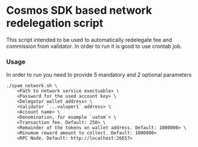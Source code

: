 # Cosmos SDK based network redelegation script

This script intended to be used to automatically redelegate fee and commission from validator.
In order to run it is good to use crontab job.

### Usage

In order to run you need to provide 5 mandatory and 2 optional parameters

```
./spam_network.sh \
    <Path to network service exectuable> \
    <Password for the used account key> \
    <Delegator wallet address> \
    <Validator `...valoper1` address> \
    <Account name> \
    <Denomination, for example `uatom`> \
    <Transaction fee. Default: 250> \
    <Remainder of the tokens on wallet address. Default: 1000000> \
    <Minumum reward amount to collect. Default: 1000000>    
    <RPC Node. Default: http://localhost:26657> 
```
